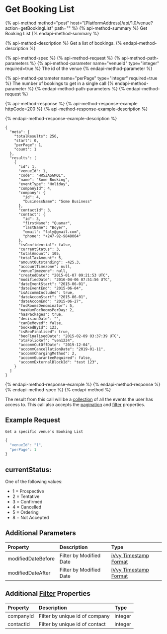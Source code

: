 # Get Booking List

{% api-method method="post" host="\[PlatformAddress\]/api/1.0/venue?action=getBookingList" path="" %}
{% api-method-summary %}
Get Booking List
{% endapi-method-summary %}

{% api-method-description %}
Get a list of bookings.
{% endapi-method-description %}

{% api-method-spec %}
{% api-method-request %}
{% api-method-path-parameters %}
{% api-method-parameter name="venueId" type="integer" required=true %}
The id of the venue
{% endapi-method-parameter %}

{% api-method-parameter name="perPage" type="integer" required=true %}
The number of bookings to get in a single call
{% endapi-method-parameter %}
{% endapi-method-path-parameters %}
{% endapi-method-request %}

{% api-method-response %}
{% api-method-response-example httpCode=200 %}
{% api-method-response-example-description %}

{% endapi-method-response-example-description %}

```text
{
  "meta": {
    "totalResults": 256,
    "start": 0,
    "perPage": 1,
    "count": 1
  },
  "results": [
    {
      "id": 1,
      "venueId": 1,
      "code": "HR5ZASGMQ1",
      "name": "Some Booking",
      "eventType": "Holiday",
      "companyId": 4,
      "company": {
        "id": 4,
        "businessName": "Some Business"
      },
      "contactId": 3,
      "contact": {
        "id": 3,
        "firstName": "Quamar",
        "lastName": "Boyer",
        "email": "faly@gmail.com",
        "phone": "+247-92-9848064"
      },
      "isConfidential": false,
      "currentStatus": 3,
      "totalAmount": 105,
      "totalTaxAmount": 5,
      "amountOutstanding": -425.3,
      "accountTimezone": null,
      "venueTimezone": null,
      "createdDate": "2015-01-07 09:21:53 UTC",
      "modifiedDate": "2016-04-06 07:51:56 UTC",
      "dateEventStart": "2015-06-01",
      "dateEventEnd": "2015-06-04",
      "isAccommIncluded": true,
      "dateAccomStart": "2015-06-01",
      "dateAccomEnd": "2015-06-27",
      "focRoomsDenominator": 5,
      "maxNumFocRoomsPerDay: 2,
      "hasPackages": true,
      "decisionDate": "",
      "canBeMoved": false,
      "bookedById": 123,
      "isBeoFinalised": true,
      "beoFinalisedDate": "2015-02-09 03:37:39 UTC",
      "otaFolioRef": "ven1234",
      "accommCutOffDate": "2019-12-04",
      "accommCancellationDate": "2019-01-11",
      "accommChargingMethod": 2,
      "accommGuaranteeRequired": false,
      "accommExternalBlockId": "test 123",
    }
  ]
}
```
{% endapi-method-response-example %}
{% endapi-method-response %}
{% endapi-method-spec %}
{% endapi-method %}

The result from this call will be a [collection](../getting-started/interpreting-the-response/collections.md) of all the events the user has access to. This call also accepts the [pagination](../getting-started/interpreting-the-response/pagination.md) and [filter](../getting-started/interpreting-the-response/filtering.md) properties.

## Example Request

`Get a specific venue’s Booking List`

```javascript
{
  "venueId": "1",
  "perPage": 1
}
```

## currentStatus:

One of the following values:

* 1 = Prospective
* 2 = Tentative
* 3 = Confirmed
* 4 = Cancelled
* 5 = Ordering
* 8 = Not Accepted

## Additional Parameters

| Property | Description | Type |
| :--- | :--- | :--- |
| modifiedDateBefore | Filter by Modified Date | [iVvy Timestamp Format](../development-reference/timestamp-format.md) |
| modifiedDateAfter | Filter by Modified Date | [iVvy Timestamp Format](../development-reference/timestamp-format.md) |

## Additional [Filter](../getting-started/interpreting-the-response/filtering.md) Properties

| Property | Description | Type |
| :--- | :--- | :--- |
| companyId | Filter by unique id of company | integer |
| contactId | Filter by unique id of contact | integer |

